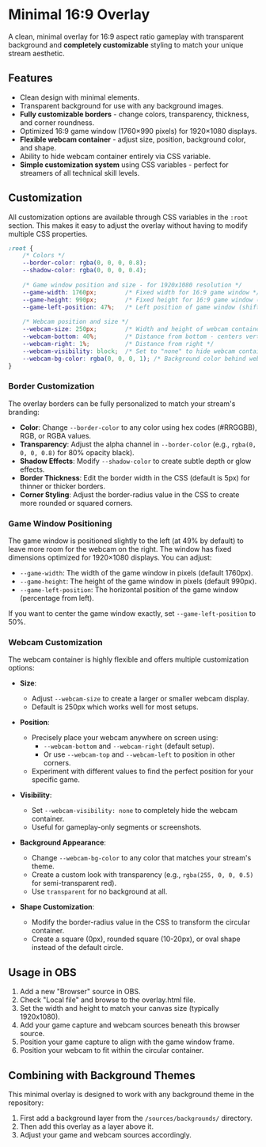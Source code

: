 # Minimal 16:9 Overlay

A clean, minimal overlay for 16:9 aspect ratio gameplay with transparent background and **completely customizable** styling to match your unique stream aesthetic.

## Features

- Clean design with minimal elements.
- Transparent background for use with any background images.
- **Fully customizable borders** - change colors, transparency, thickness, and corner roundness.
- Optimized 16:9 game window (1760×990 pixels) for 1920×1080 displays.
- **Flexible webcam container** - adjust size, position, background color, and shape.
- Ability to hide webcam container entirely via CSS variable.
- **Simple customization system** using CSS variables - perfect for streamers of all technical skill levels.

## Customization

All customization options are available through CSS variables in the `:root` section. This makes it easy to adjust the overlay without having to modify multiple CSS properties.

```css
:root {
    /* Colors */
    --border-color: rgba(0, 0, 0, 0.8);
    --shadow-color: rgba(0, 0, 0, 0.4);
    
    /* Game window position and size - for 1920x1080 resolution */
    --game-width: 1760px;        /* Fixed width for 16:9 game window */
    --game-height: 990px;        /* Fixed height for 16:9 game window (1760 * 9/16) */
    --game-left-position: 47%;   /* Left position of game window (shifted left to reduce overlap) */
    
    /* Webcam position and size */
    --webcam-size: 250px;        /* Width and height of webcam container */
    --webcam-bottom: 40%;        /* Distance from bottom - centers vertically */
    --webcam-right: 1%;          /* Distance from right */
    --webcam-visibility: block;  /* Set to "none" to hide webcam container */
    --webcam-bg-color: rgba(0, 0, 0, 1); /* Background color behind webcam - solid black */
}
```

### Border Customization

The overlay borders can be fully personalized to match your stream's branding:

- **Color**: Change `--border-color` to any color using hex codes (#RRGGBB), RGB, or RGBA values.
- **Transparency**: Adjust the alpha channel in `--border-color` (e.g., `rgba(0, 0, 0, 0.8)` for 80% opacity black).
- **Shadow Effects**: Modify `--shadow-color` to create subtle depth or glow effects.
- **Border Thickness**: Edit the border width in the CSS (default is 5px) for thinner or thicker borders.
- **Corner Styling**: Adjust the border-radius value in the CSS to create more rounded or squared corners.

### Game Window Positioning

The game window is positioned slightly to the left (at 49% by default) to leave more room for the webcam on the right. The window has fixed dimensions optimized for 1920×1080 displays. You can adjust:

- `--game-width`: The width of the game window in pixels (default 1760px).
- `--game-height`: The height of the game window in pixels (default 990px).
- `--game-left-position`: The horizontal position of the game window (percentage from left).

If you want to center the game window exactly, set `--game-left-position` to 50%.

### Webcam Customization

The webcam container is highly flexible and offers multiple customization options:

- **Size**: 
  - Adjust `--webcam-size` to create a larger or smaller webcam display.
  - Default is 250px which works well for most setups.

- **Position**: 
  - Precisely place your webcam anywhere on screen using:
    - `--webcam-bottom` and `--webcam-right` (default setup).
    - Or use `--webcam-top` and `--webcam-left` to position in other corners.
  - Experiment with different values to find the perfect position for your specific game.

- **Visibility**: 
  - Set `--webcam-visibility: none` to completely hide the webcam container.
  - Useful for gameplay-only segments or screenshots.

- **Background Appearance**: 
  - Change `--webcam-bg-color` to any color that matches your stream's theme.
  - Create a custom look with transparency (e.g., `rgba(255, 0, 0, 0.5)` for semi-transparent red).
  - Use `transparent` for no background at all.

- **Shape Customization**:
  - Modify the border-radius value in the CSS to transform the circular container.
  - Create a square (0px), rounded square (10-20px), or oval shape instead of the default circle.

## Usage in OBS

1. Add a new "Browser" source in OBS.
2. Check "Local file" and browse to the overlay.html file.
3. Set the width and height to match your canvas size (typically 1920x1080).
4. Add your game capture and webcam sources beneath this browser source.
5. Position your game capture to align with the game window frame.
6. Position your webcam to fit within the circular container.

## Combining with Background Themes

This minimal overlay is designed to work with any background theme in the repository:

1. First add a background layer from the `/sources/backgrounds/` directory.
2. Then add this overlay as a layer above it.
3. Adjust your game and webcam sources accordingly.
